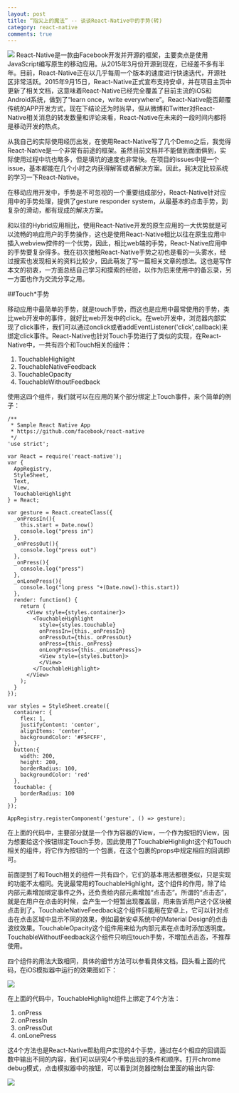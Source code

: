 ```yaml
---
layout: post
title: “指尖上的魔法” -- 谈谈React-Native中的手势(转)
category: react-native
comments: true
---
```


![](https://cloud.githubusercontent.com/assets/2700425/9882570/d93d55ee-5c07-11e5-9dca-c3822e6b7eb9.png)
React-Native是一款由Facebook开发并开源的框架，主要卖点是使用JavaScript编写原生的移动应用。从2015年3月份开源到现在，已经差不多有半年。目前，React-Native正在以几乎每周一个版本的速度进行快速迭代，开源社区非常活跃。2015年9月15日，React-Native正式宣布支持安卓，并在项目主页中更新了相关文档，这意味着React-Native已经完全覆盖了目前主流的iOS和Android系统，做到了“learn once，write everywhere”。React-Native能否颠覆传统的APP开发方式，现在下结论还为时尚早，但从微博和Twitter对React-Native相关消息的转发数量和评论来看，React-Native在未来的一段时间内都将是移动开发的热点。

从我自己的实际使用经历出发，在使用React-Native写了几个Demo之后，我觉得React-Native是一个非常有前途的框架。虽然目前文档并不能做到面面俱到，实际使用过程中坑也略多，但是填坑的速度也非常快。在项目的issues中提一个issue，基本都能在几个小时之内获得解答或者解决方案。因此，我决定比较系统的学习一下React-Native。

在移动应用开发中，手势是不可忽视的一个重要组成部分，React-Native针对应用中的手势处理，提供了gesture responder system，从最基本的点击手势，到复杂的滑动，都有现成的解决方案。

和以往的Hybrid应用相比，使用React-Native开发的原生应用的一大优势就是可以流畅的响应用户的手势操作，这也是使用React-Native相比以往在原生应用中插入webview控件的一个优势，因此，相比web端的手势，React-Native应用中的手势要复杂得多。我在初次接触React-Native手势之初也是看的一头雾水，经过搜索也发现相关的资料比较少，因此萌发了写一篇相关文章的想法。这也是写作本文的初衷，一方面总结自己学习和摸索的经验，以作为后来使用中的备忘录，另一方面也作为交流分享之用。

##Touch*手势

移动应用中最简单的手势，就是touch手势，而这也是应用中最常使用的手势，类比web开发中的事件，就好比web开发中的click。在web开发中，浏览器内部实现了click事件，我们可以通过onclick或者addEventListener('click',callback)来绑定click事件。React-Native也针对Touch手势进行了类似的实现，在React-Native中，一共有四个和Touch相关的组件：

1. TouchableHighlight
2. TouchableNativeFeedback
3. TouchableOpacity
4. TouchableWithoutFeedback

使用这四个组件，我们就可以在应用的某个部分绑定上Touch事件，来个简单的例子：

```
/**
 * Sample React Native App
 * https://github.com/facebook/react-native
 */
'use strict';

var React = require('react-native');
var {
  AppRegistry,
  StyleSheet,
  Text,
  View,
  TouchableHighlight
} = React;

var gesture = React.createClass({
  _onPressIn(){
    this.start = Date.now()
    console.log("press in")
  },
  _onPressOut(){
    console.log("press out")
  },
  _onPress(){
    console.log("press")
  },
  _onLonePress(){
    console.log("long press "+(Date.now()-this.start))
  },
  render: function() {
    return (
      <View style={styles.container}>
        <TouchableHighlight
          style={styles.touchable}
          onPressIn={this._onPressIn}
          onPressOut={this._onPressOut}
          onPress={this._onPress}
          onLongPress={this._onLonePress}>
          <View style={styles.button}>
          </View>
        </TouchableHighlight>
      </View>
    );
  }
});

var styles = StyleSheet.create({
  container: {
    flex: 1,
    justifyContent: 'center',
    alignItems: 'center',
    backgroundColor: '#F5FCFF',
  },
  button:{
    width: 200,
    height: 200,
    borderRadius: 100,
    backgroundColor: 'red'
  },
  touchable: {
    borderRadius: 100
  }
});

AppRegistry.registerComponent('gesture', () => gesture);
```

在上面的代码中，主要部分就是一个作为容器的View，一个作为按钮的View，因为想要给这个按钮绑定Touch手势，因此使用了TouchableHighlight这个和Touch相关的组件，将它作为按钮的一个包裹，在这个包裹的props中规定相应的回调即可。

前面提到了和Touch相关的组件一共有四个，它们的基本用法都很类似，只是实现的功能不太相同。先说最常用的TouchableHighlight，这个组件的作用，除了给内部元素增加绑定事件之外，还负责给内部元素增加“点击态”。所谓的“点击态”，就是在用户在点击的时候，会产生一个短暂出现覆盖层，用来告诉用户这个区块被点击到了。TouchableNativeFeedback这个组件只能用在安卓上，它可以针对点击在点击区域中显示不同的效果，例如最新安卓系统中的Material Design的点击波纹效果。TouchableOpacity这个组件用来给为内部元素在点击时添加透明度。TouchableWithoutFeedback这个组件只响应touch手势，不增加点击态，不推荐使用。

四个组件的用法大致相同，具体的细节方法可以参看具体文档。回头看上面的代码，在iOS模拟器中运行的效果图如下：

![](https://cloud.githubusercontent.com/assets/2700425/9883811/e480a378-5c0e-11e5-9937-5ac90b19690a.png)

在上面的代码中，TouchableHighlight组件上绑定了4个方法：

1. onPress
2. onPressIn
3. onPressOut
4. onLonePress

这4个方法也是React-Native帮助用户实现的4个手势，通过在4个相应的回调函数中输出不同的内容，我们可以研究4个手势出现的条件和顺序。打开chrome debug模式，点击模拟器中的按钮，可以看到浏览器控制台里面的输出内容:

![](https://cloud.githubusercontent.com/assets/2700425/9884001/052eb96a-5c10-11e5-9800-6452f3b95ced.gif)